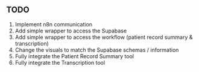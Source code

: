 
## TODO

1. Implement n8n communication
2. Add simple wrapper to access the Supabase
3. Add simple wrapper to access the workflow (patient record summary & transcription)
4. Change the visuals to match the Supabase schemas / information
5. Fully integrate the Patient Record Summary tool
6. Fully integrate the Transcription tool
